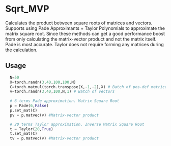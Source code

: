 # Sqrt_MVP
Calculates the product between square roots of matrices and vectors.
Supports using Pade Approximants + Taylor Polynomials to approximate the matrix square root.
Since these methods can get a good performance boost from only calculating the matrix-vector product and not the matrix itself.
Pade is most accurate. Taylor does not require forming any matrices during the calculation.

## Usage
```python
  N=50
  X=torch.randn(3,40,100,100,N) 
  C=torch.matmul(torch.transpose(X,-1,-2),X) # Batch of pos-def matrices
  v=torch.randn(3,40,100,N,1) # Batch of vectors
  
  # 6 terms Pade approximation. Matrix Square Root
  p = Pade(6,False)
  p.set_mat(C)
  pv = p.matvec(v) #Matrix-vector product

  # 20 terms Taylor approximation. Inverse Matrix Square Root
  t = Taylor(20,True)
  t.set_mat(C)
  tv = p.matvec(v) #Matrix-vector product
  

  

```
